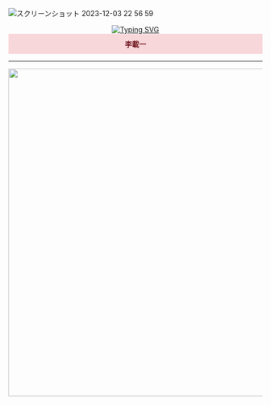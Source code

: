 ![スクリーンショット 2023-12-03 22 56 59](https://github.com/cheiru94/cheiru94/assets/146077826/14de104e-6c79-4e22-918f-2cd6ad2971bb)<div>
  
  <div align="center">
    <a href="https://git.io/typing-svg"><img src="https://readme-typing-svg.demolab.com?font=Yuji+Syuku&size=170&duration=1000&pause=500&color=34A8FF&background=FFFFFF00&center=true&vCenter=true&width=500&height=190&lines=%E4%B8%80%E7%95%AA" alt="Typing SVG" /></a>

<div style="padding:10px; margin-bottom:10px; background-color:#f8d7da; color:#721c24; border-color:#f5c6cb;">
<strong>李載一</strong>
</div>
  <hr/>
  </div>
  
<p align="center">
<img src="https://github.com/cheiru94/cheiru94/assets/146077826/3f45eb7e-7a7d-4357-b10e-504a4324d001"  width="1000px" height="650"> 
</p>

  
</div>
